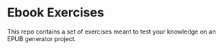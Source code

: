 # Ebook Exercises

This repo contains a set of exercises meant to test your knowledge on an EPUB generator project.
